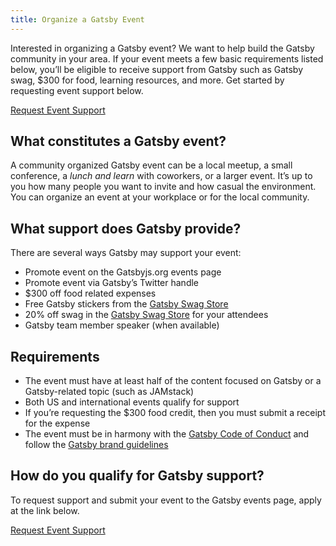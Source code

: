 ```yaml
---
title: Organize a Gatsby Event
---
```


Interested in organizing a Gatsby event? We want to help build the Gatsby community in your area. If your event meets a few basic requirements listed below, you’ll be eligible to receive support from Gatsby such as Gatsby swag, \$300 for food, learning resources, and more. Get started by requesting event support below.

[Request Event Support](https://airtable.com/shrpwc99yogJm9sfI)

## What constitutes a Gatsby event?

A community organized Gatsby event can be a local meetup, a small conference, a _lunch and learn_ with coworkers, or a larger event. It’s up to you how many people you want to invite and how casual the environment. You can organize an event at your workplace or for the local community.

## What support does Gatsby provide?

There are several ways Gatsby may support your event:

- Promote event on the Gatsbyjs.org events page
- Promote event via Gatsby’s Twitter handle
- \$300 off food related expenses
- Free Gatsby stickers from the [Gatsby Swag Store](https://store.gatsbyjs.org/)
- 20% off swag in the [Gatsby Swag Store](https://store.gatsbyjs.org/) for your attendees
- Gatsby team member speaker (when available)

## Requirements

- The event must have at least half of the content focused on Gatsby or a Gatsby-related topic (such as JAMstack)
- Both US and international events qualify for support
- If you’re requesting the \$300 food credit, then you must submit a receipt for the expense
- The event must be in harmony with the [Gatsby Code of Conduct](/contributing/code-of-conduct/) and follow the [Gatsby brand guidelines](https://mutability.netlify.com/logo/)

## How do you qualify for Gatsby support?

To request support and submit your event to the Gatsby events page, apply at the link below.

[Request Event Support](https://airtable.com/shrpwc99yogJm9sfI)
